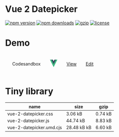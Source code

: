 # Vue 2 Datepicker

[![npm version](https://img.shields.io/npm/v/vue-2-datepicker.svg?style=flat-square)](https://www.npmjs.com/package/vue-2-datepicker)
[![npm downloads](https://img.shields.io/npm/dm/vue-2-datepicker.svg?style=flat-square)](https://www.npmjs.com/package/vue-2-datepicker)
[![gzip](https://img.shields.io/bundlephobia/minzip/vue-2-datepicker.svg)](https://bundlephobia.com/result?p=vue-2-datepicker)
[![license](https://img.shields.io/github/license/kunukn/vue-2-datepicker.svg)](https://github.com/kunukn/vue-2-datepicker/blob/master/LICENSE)

# Demo

<table style="border-spacing: 16px;border-collapse: separate;">

<tr>
<td>Codesandbox</td>
<td><img width="24" height="24" src="ui-library-logo/Vue-logo.svg"/></td>
<td><a href="#" target="_blank">View</a></td>
<td><a href="#" target="_blank" >Edit</a></td>
</tr>

</table>

# Tiny library

| name                     | size        | gzip    |
| ------------------------ | ----------- | ------- |
| vue-2-datepicker.css     | 3.06 kB     | 0.74 kB |
| vue-2-datepicker.js      | 44.74 kB    | 8.83 kB |
| vue-2-datepicker.umd.cjs | 28.48 kB kB | 6.60 kB |
